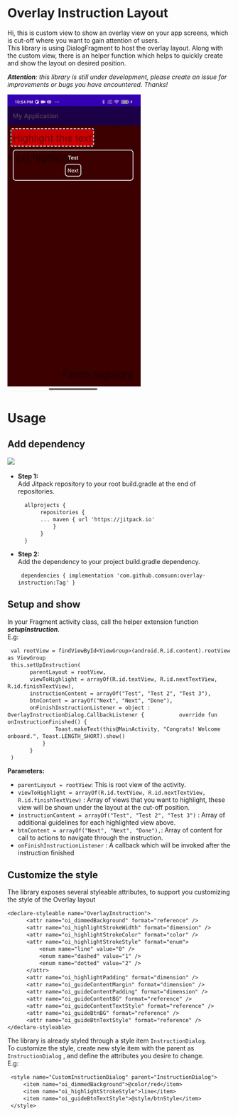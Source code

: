 
# Overlay Instruction Layout  
  
Hi, this is custom view to show an overlay view on your app screens, which is cut-off where you want to gain attention of users.  
This library is using DialogFragment to host the overlay layout. Along with the custom view, there is an helper function which helps to quickly create and show the layout on desired position.   
  
***Attention**: this library is still under development, please create an issue for improvements or bugs you have encountered. Thanks!*   
  
<img src="https://github.com/comsuon/overlay-instruction/blob/master/ezgif.com-gif-maker.gif" alt="Example" width="300"/>

# Usage  
  
## Add dependency  
   [![](https://jitpack.io/v/comsuon/overlay-instruction.svg)](https://jitpack.io/#comsuon/overlay-instruction) 
- **Step 1:**  
  Add Jitpack repository to your root build.gradle at the end of repositories.  

		allprojects { 
		     repositories { 	
		     ... maven { url 'https://jitpack.io' 
		         } 
		     } 
		}

 - **Step 2:**  
 Add the dependency to your project build.gradle dependency.  
 

	    dependencies { implementation 'com.github.comsuon:overlay-instruction:Tag' } 
  
## Setup and show   
In your Fragment activity class, call the helper extension function ***setupInstruction***.  
 E.g:  
  

     val rootView = findViewById<ViewGroup>(android.R.id.content).rootView as ViewGroup
     this.setUpInstruction(    
           parentLayout = rootView,   
           viewToHighlight = arrayOf(R.id.textView, R.id.nextTextView, R.id.finishTextView),  
		   instructionContent = arrayOf("Test", "Test 2", "Test 3"),
		   btnContent = arrayOf("Next", "Next", "Done"),
		   onFinishInstructionListener = object : OverlayInstructionDialog.CallbackListener {           override fun onInstructionFinished() {    
                   Toast.makeText(this@MainActivity, "Congrats! Welcome onboard.", Toast.LENGTH_SHORT).show()    
               }    
           }  
     )  

**Parameters:**  
  
 - `parentLayout = rootView`: This is root view of the activity.  
 - `viewToHighlight = arrayOf(R.id.textView, R.id.nextTextView, R.id.finishTextView)` : Array of views that you want to highlight, these view will be shown under the layout at the cut-off position.  
 - `instructionContent = arrayOf("Test", "Test 2", "Test 3")` : Array of additional guidelines for each highlighted view above.  
 - `btnContent = arrayOf("Next", "Next", "Done"),`: Array of content for call to actions to navigate through the instruction.  
 - `onFinishInstructionListener` : A callback which will be invoked after the instruction finished  
   
## Customize the style  
  
The library exposes several styleable  attributes, to support you customizing the style of the Overlay layout  
  
 

    <declare-styleable name="OverlayInstruction"> 
          <attr name="oi_dimmedBackground" format="reference" />
          <attr name="oi_highlightStrokeWidth" format="dimension" />
          <attr name="oi_highlightStrokeColor" format="color" />
          <attr name="oi_highlightStrokeStyle" format="enum"> 
	          <enum name="line" value="0" /> 
	          <enum name="dashed" value="1" />
	          <enum name="dotted" value="2" /> 
          </attr> 
          <attr name="oi_highlightPadding" format="dimension" /> 
          <attr name="oi_guideContentMargin" format="dimension" />
          <attr name="oi_guideContentPadding" format="dimension" /> 
          <attr name="oi_guideContentBG" format="reference" /> 
          <attr name="oi_guideContentTextStyle" format="reference" /> 
          <attr name="oi_guideBtnBG" format="reference" /> 
          <attr name="oi_guideBtnTextStyle" format="reference" /> 
    </declare-styleable>  

The library is already styled through a style item `InstructionDialog`.  
To customize the style, create new style item with the parent as `InstructionDialog` , and define the attributes you desire to change.  
E.g:  
  

     <style name="CustomInstructionDialog" parent="InstructionDialog"> 
	     <item name="oi_dimmedBackground">@color/red</item> 
	     <item name="oi_highlightStrokeStyle">line</item> 
	     <item name="oi_guideBtnTextStyle">@style/btnStyle</item> 
     </style>
